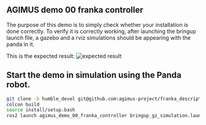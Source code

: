 AGIMUS demo 00 franka controller
--------------------------------

The purpose of this demo is to simply check whether your installation is done correctly.
To verify it is correctly working, after launching the bringup launch file, a gazebo and a rviz simulations should be appearing with the panda in it.

This is the expected result:
![expected result](./agimus_demo_00_franka_controller/doc/images)

## Start the demo in simulation using the Panda robot.

```bash
git clone -b humble_devel git@github.com:agimus-project/franka_description.git src/franka_description
colcon build
source install/setup.bash
ros2 launch agimus_demo_00_franka_controller bringup_gz_simulation.launch.py
```